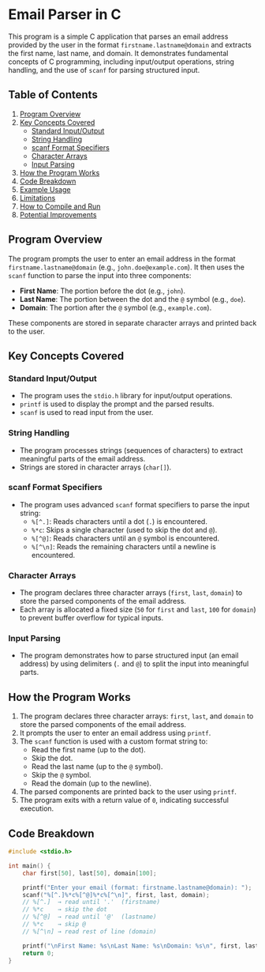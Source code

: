 # Email Parser in C

This program is a simple C application that parses an email address provided by the user in the format `firstname.lastname@domain` and extracts the first name, last name, and domain. It demonstrates fundamental concepts of C programming, including input/output operations, string handling, and the use of `scanf` for parsing structured input.

## Table of Contents
1. [Program Overview](#program-overview)
2. [Key Concepts Covered](#key-concepts-covered)
   - [Standard Input/Output](#standard-inputoutput)
   - [String Handling](#string-handling)
   - [scanf Format Specifiers](#scanf-format-specifiers)
   - [Character Arrays](#character-arrays)
   - [Input Parsing](#input-parsing)
3. [How the Program Works](#how-the-program-works)
4. [Code Breakdown](#code-breakdown)
5. [Example Usage](#example-usage)
6. [Limitations](#limitations)
7. [How to Compile and Run](#how-to-compile-and-run)
8. [Potential Improvements](#potential-improvements)

## Program Overview
The program prompts the user to enter an email address in the format `firstname.lastname@domain` (e.g., `john.doe@example.com`). It then uses the `scanf` function to parse the input into three components:
- **First Name**: The portion before the dot (e.g., `john`).
- **Last Name**: The portion between the dot and the `@` symbol (e.g., `doe`).
- **Domain**: The portion after the `@` symbol (e.g., `example.com`).

These components are stored in separate character arrays and printed back to the user.

## Key Concepts Covered

### Standard Input/Output
- The program uses the `stdio.h` library for input/output operations.
- `printf` is used to display the prompt and the parsed results.
- `scanf` is used to read input from the user.

### String Handling
- The program processes strings (sequences of characters) to extract meaningful parts of the email address.
- Strings are stored in character arrays (`char[]`).

### scanf Format Specifiers
- The program uses advanced `scanf` format specifiers to parse the input string:
  - `%[^.]`: Reads characters until a dot (`.`) is encountered.
  - `%*c`: Skips a single character (used to skip the dot and `@`).
  - `%[^@]`: Reads characters until an `@` symbol is encountered.
  - `%[^\n]`: Reads the remaining characters until a newline is encountered.

### Character Arrays
- The program declares three character arrays (`first`, `last`, `domain`) to store the parsed components of the email address.
- Each array is allocated a fixed size (`50` for `first` and `last`, `100` for `domain`) to prevent buffer overflow for typical inputs.

### Input Parsing
- The program demonstrates how to parse structured input (an email address) by using delimiters (`.` and `@`) to split the input into meaningful parts.

## How the Program Works
1. The program declares three character arrays: `first`, `last`, and `domain` to store the parsed components of the email address.
2. It prompts the user to enter an email address using `printf`.
3. The `scanf` function is used with a custom format string to:
   - Read the first name (up to the dot).
   - Skip the dot.
   - Read the last name (up to the `@` symbol).
   - Skip the `@` symbol.
   - Read the domain (up to the newline).
4. The parsed components are printed back to the user using `printf`.
5. The program exits with a return value of `0`, indicating successful execution.

## Code Breakdown
```c
#include <stdio.h>

int main() {
    char first[50], last[50], domain[100];

    printf("Enter your email (format: firstname.lastname@domain): ");
    scanf("%[^.]%*c%[^@]%*c%[^\n]", first, last, domain);
    // %[^.]  → read until '.'  (firstname)
    // %*c    → skip the dot
    // %[^@]  → read until '@'  (lastname)
    // %*c    → skip @
    // %[^\n] → read rest of line (domain)

    printf("\nFirst Name: %s\nLast Name: %s\nDomain: %s\n", first, last, domain);
    return 0;
}
